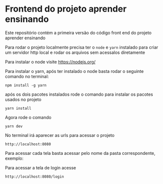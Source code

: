 # Frontend do projeto aprender ensinando

Este repositório contém a primeira versão do código front end do projeto aprender ensinando


Para rodar o projeto localmente precisa ter o `node` e `yarn` instalado para criar um servidor http local e rodar os arquivos sem acessalos diretamente

Para instalar o node visite https://nodejs.org/

Para instalar o yarn, após ter instalado o node basta rodar o seguinte comando no terminal:
```shell
npm install -g yarn
```

após os dois pacotes instalados rode o comando para instalar os pacotes usados no projeto 
```shell
yarn install
```
Agora rode o comando
```shell
yarn dev
```
No terminal irá aparecer as urls para acessar o projeto
```http request
http://localhost:8080
```
Para acessar cada tela basta acessar pelo nome da pasta correspondente, exemplo:

Para acessar a tela de login acesse
```http request
http://localhost:8080/login
```